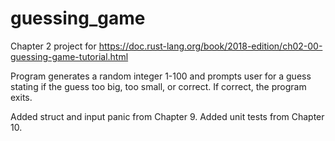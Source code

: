 # guessing_game
Chapter 2 project for https://doc.rust-lang.org/book/2018-edition/ch02-00-guessing-game-tutorial.html

Program generates a random integer 1-100 and prompts user for a guess stating if the guess too big, too small, or correct.
If correct, the program exits.

Added struct and input panic from Chapter 9.
Added unit tests from Chapter 10.
